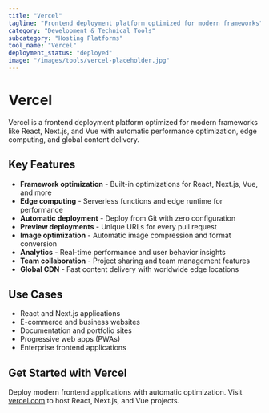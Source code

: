 ```yaml
---
title: "Vercel"
tagline: "Frontend deployment platform optimized for modern frameworks"
category: "Development & Technical Tools"
subcategory: "Hosting Platforms"
tool_name: "Vercel"
deployment_status: "deployed"
image: "/images/tools/vercel-placeholder.jpg"
---
```


# Vercel

Vercel is a frontend deployment platform optimized for modern frameworks like React, Next.js, and Vue with automatic performance optimization, edge computing, and global content delivery.

## Key Features

- **Framework optimization** - Built-in optimizations for React, Next.js, Vue, and more
- **Edge computing** - Serverless functions and edge runtime for performance
- **Automatic deployment** - Deploy from Git with zero configuration
- **Preview deployments** - Unique URLs for every pull request
- **Image optimization** - Automatic image compression and format conversion
- **Analytics** - Real-time performance and user behavior insights
- **Team collaboration** - Project sharing and team management features
- **Global CDN** - Fast content delivery with worldwide edge locations

## Use Cases

- React and Next.js applications
- E-commerce and business websites
- Documentation and portfolio sites
- Progressive web apps (PWAs)
- Enterprise frontend applications

## Get Started with Vercel

Deploy modern frontend applications with automatic optimization. Visit [vercel.com](https://vercel.com) to host React, Next.js, and Vue projects.